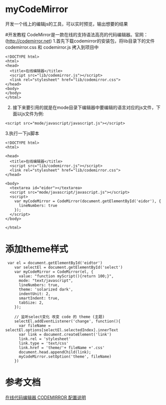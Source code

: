 # myCodeMirror
开发一个线上的编辑js的工具，可以实时预览，输出想要的结果

#开发教程
CodeMirror是一款在线的支持语法高亮的代码编辑器。官网： (http://codemirror.net)
1.首先下载codemirror的安装包，将lib目录下的文件 codemirror.css 和 codemirror.js 拷入到项目中

```
<!DOCTYPE html>
<html>
<head>
  <title>在线编辑器</title>
  <script src="lib/codemirror.js"></script>
  <link rel="stylesheet" href="lib/codemirror.css">
</head>
<body>
</body>
</html>

```
2. 接下来要引用的就是在mode目录下编辑器中要编辑的语言对应的js文件，下面以js文件为例:

```
<script src="mode/javascript/javascript.js"></script>
```
3.执行一下js脚本
```
<!DOCTYPE html>
<html>

<head>
  <title>在线编辑器</title>
  <script src="lib/codemirror.js"></script>
  <link rel="stylesheet" href="lib/codemirror.css">
</head>

<body>
  <textarea id="eidor"></textarea>
  <script src="mode/javascript/javascript.js"></script>
  <script>
    var myCodeMirror = CodeMirror(document.getElementById('eidor'), {
      lineNumbers: true
    });
  </script>
</body>

</html>
```
# 添加theme样式
```
 var el = document.getElementById('eidtor')
    var selectEl = document.getElementById('select') 
    var myCodeMirror = CodeMirror(el, {
      value: "function myScript(){return 100;}",
      mode: "text/javascript",
      lineNumbers: true,
      theme: 'solarized dark',
      indentUnit: 2,
      smartIndent: true,
      tabSize: 2,
    });

    // 监听select变化 改变 code 的 theme (主题)
    selectEl.addEventListener('change', function(){
      var fileName = selectEl.options[selectEl.selectedIndex].innerText
      var link = document.createElement('link')
      link.rel = 'stylesheet'
      link.type = 'text/css'
      link.href = 'theme/'+ fileName +'.css'
      document.head.appendChild(link);
      myCodeMirror.setOption('theme', fileName)
    })
```

# 参考文档
[在线代码编辑器 CODEMIRROR 配置说明](http://www.hyjiacan.com/codemirror-config/)
